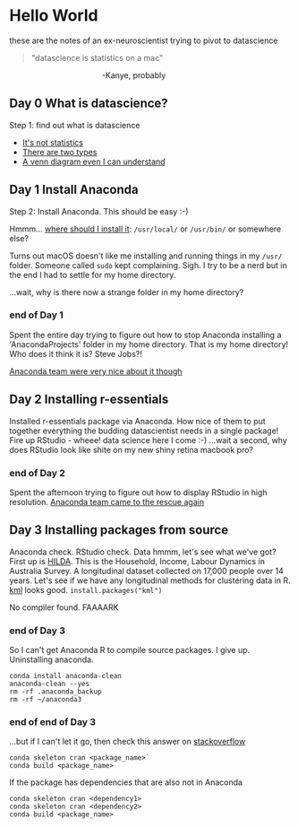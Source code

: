 # Hello World

these are the notes of an ex-neuroscientist trying to pivot to datascience

> "datascience is statistics on a mac"

 &nbsp;&nbsp;&nbsp;&nbsp;&nbsp;&nbsp;&nbsp;&nbsp;&nbsp;&nbsp;&nbsp;&nbsp;&nbsp;&nbsp;&nbsp;&nbsp;&nbsp;&nbsp;&nbsp;&nbsp;&nbsp;&nbsp;&nbsp;&nbsp;&nbsp;&nbsp;&nbsp;&nbsp;&nbsp;&nbsp;&nbsp;&nbsp;&nbsp;&nbsp;&nbsp;&nbsp;&nbsp;&nbsp;&nbsp;&nbsp;&nbsp;&nbsp;-Kanye, probably

## Day 0 What is datascience?
Step 1: find out what is datascience

- [It's not statistics](http://bulletin.imstat.org/2014/09/data-science-how-is-it-different-to-statistics)
- [There are two types](https://www.quora.com/What-is-data-science/answer/Michael-Hochster)
- [A venn diagram even I can understand](http://drewconway.com/zia/2013/3/26/the-data-science-venn-diagram)

## Day 1 Install Anaconda
Step 2: Install Anaconda. This should be easy :-) 

Hmmm... [where should I install it](http://hivelogic.com/articles/using_usr_local/): ```/usr/local/``` or ```/usr/bin/``` or somewhere else? 

Turns out macOS doesn't like me installing and running things in my ```/usr/``` folder. Someone called ```sudo``` kept complaining. Sigh. I try to be a nerd but in the end I had to settle for my home directory.

...wait, why is there now a strange folder in my home directory?

### end of Day 1
Spent the entire day trying to figure out how to stop Anaconda installing a 'AnacondaProjects' folder in my home directory. That is my home directory! Who does it think it is? Steve Jobs?!

[Anaconda team were very nice about it though](https://groups.google.com/a/continuum.io/forum/#!msg/anaconda/75Ps_8vNyWM/-Joh5VnxAAAJ)

## Day 2 Installing r-essentials
Installed r-essentials package via Anaconda. How nice of them to put together everything the budding datascientist needs in a single package! Fire up RStudio - wheee! data science here I come :-) ...wait a second, why does RStudio look like shite on my new shiny retina macbook pro?

### end of Day 2
Spent the afternoon trying to figure out how to display RStudio in high resolution. [Anaconda team came to the rescue again](https://github.com/ContinuumIO/anaconda-issues/issues/7089#issuecomment-341713687)

## Day 3 Installing packages from source
Anaconda check. RStudio check. Data hmmm, let's see what we've got? First up is [HILDA](http://melbourneinstitute.unimelb.edu.au/hilda). This is the Household, Income, Labour Dynamics in Australia Survey. A longitudinal dataset collected on 17,000 people over 14 years. Let's see if we have any longitudinal methods for clustering data in R. [kml](https://www.rdocumentation.org/packages/kml/versions/2.4.1/topics/kml-package) looks good. `install.packages("kml")`

No compiler found. FAAAARK

### end of Day 3
So I can't get Anaconda R to compile source packages. I give up. Uninstalling anaconda.

```
conda install anaconda-clean
anaconda-clean --yes
rm -rf .anaconda_backup
rm -rf ~/anaconda3
```

### end of end of Day 3
...but if I can't let it go, then check this answer on [stackoverflow](https://stackoverflow.com/questions/36652015/how-to-install-r-packages-not-in-the-conda-repositories)

```
conda skeleton cran <package_name>`
conda build <package_name>
```

If the package has dependencies that are also not in Anaconda
```
conda skeleton cran <dependency1>
conda skeleton cran <dependency2>
conda build <package_name>
```
